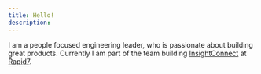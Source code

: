 ```yaml
---
title: Hello!
description: 
---
```


I am a people focused engineering leader, who is passionate about building great products. Currently I am part of the team building [InsightConnect](https://www.rapid7.com/products/insightconnect/) at [Rapid7](https://www.rapid7.com/).
